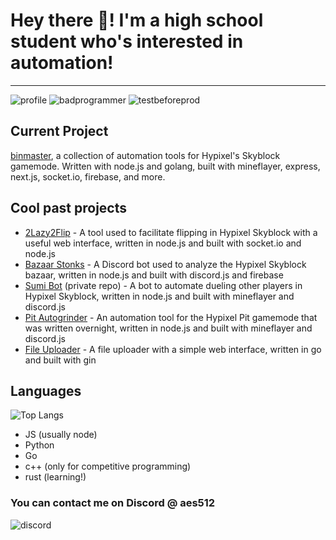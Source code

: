 # Hey there 👋! I'm a high school student who's interested in automation!

--- 

![profile](https://komarev.com/ghpvc/?username=aesthetic0001)
![badprogrammer](https://img.shields.io/badge/bad%20programmer-passing-green)
![testbeforeprod](https://img.shields.io/badge/test%20before%20release-404%20not%20found!-red)

## Current Project
[binmaster](https://binmaster.pro), a collection of automation tools for Hypixel's Skyblock gamemode. Written with node.js and golang, built with mineflayer, express, next.js, socket.io, firebase, and more.

## Cool past projects
- [2Lazy2Flip](https://github.com/aesthetic0001/2Lazy2Flip) - A tool used to facilitate flipping in Hypixel Skyblock with a useful web interface, written in node.js and built with socket.io and node.js
- [Bazaar Stonks](https://github.com/aesthetic0001/bazaar-stonks) - A Discord bot used to analyze the Hypixel Skyblock bazaar, written in node.js and built with discord.js and firebase
- [Sumi Bot](https://github.com/aesthetic0001/Sumi-Bot) (private repo) - A bot to automate dueling other players in Hypixel Skyblock, written in node.js and built with mineflayer and discord.js
- [Pit Autogrinder](https://github.com/aesthetic0001/hypixel-pit-autogrinder) - An automation tool for the Hypixel Pit gamemode that was written overnight, written in node.js and built with mineflayer and discord.js
- [File Uploader](https://github.com/aesthetic0001/FileUploader) - A file uploader with a simple web interface, written in go and built with gin

## Languages
![Top Langs](https://github-readme-stats.vercel.app/api/top-langs/?username=aesthetic0001&layout=compact)
- JS (usually node)
- Python
- Go
- c++ (only for competitive programming)
- rust (learning!)

### You can contact me on Discord @ aes512

![discord](https://discord.c99.nl/widget/theme-2/575109908169752577.png)

